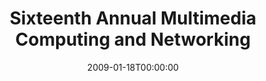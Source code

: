 ---
acronym: MMCN 2009
date: '2009-01-18T00:00:00'
ext_url: http://mirage.cs.uoregon.edu/mmcn2009/index.html
location: California , America
submission_date: '2008-06-24T00:00:00'
title: Sixteenth Annual Multimedia Computing and Networking
---